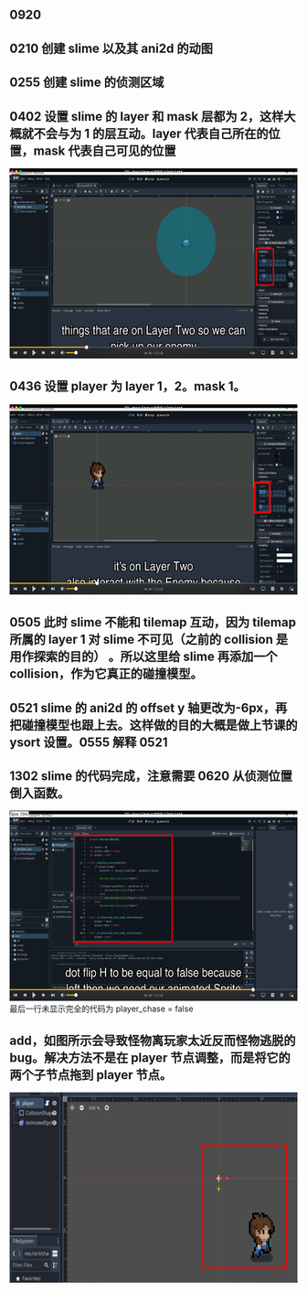 ## 0920

## 0210 创建 slime 以及其 ani2d 的动图

## 0255 创建 slime 的侦测区域

## 0402 设置 slime 的 layer 和 mask 层都为 2，这样大概就不会与为 1 的层互动。layer 代表自己所在的位置，mask 代表自己可见的位置

<img src='./img/2023-09-21-00-28-51.png' height=333px></img>

## 0436 设置 player 为 layer 1，2。mask 1。

<img src='./img/2023-09-21-00-33-27.png' height=333px></img>

## 0505 此时 slime 不能和 tilemap 互动，因为 tilemap 所属的 layer 1 对 slime 不可见（之前的 collision 是用作探索的目的） 。所以这里给 slime 再添加一个 collision，作为它真正的碰撞模型。

## 0521 slime 的 ani2d 的 offset y 轴更改为-6px，再把碰撞模型也跟上去。这样做的目的大概是做上节课的 ysort 设置。0555 解释 0521

## 1302 slime 的代码完成，注意需要 0620 从侦测位置倒入函数。

<img src='./img/2023-09-21-01-14-21.png' height=333px></img>  
最后一行未显示完全的代码为 player_chase = false

## add，如图所示会导致怪物离玩家太近反而怪物逃脱的 bug。解决方法不是在 player 节点调整，而是将它的两个子节点拖到 player 节点。

<img src='./img/2023-09-21-09-47-32.png' height=333px></img>

